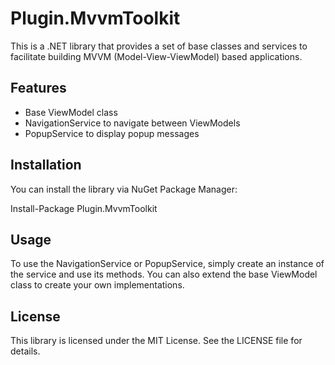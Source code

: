 # Plugin.MvvmToolkit

This is a .NET library that provides a set of base classes and services to facilitate building MVVM (Model-View-ViewModel) based applications.

## Features

- Base ViewModel class
- NavigationService to navigate between ViewModels
- PopupService to display popup messages

## Installation

You can install the library via NuGet Package Manager:

Install-Package Plugin.MvvmToolkit

## Usage

To use the NavigationService or PopupService, simply create an instance of the service and use its methods. You can also extend the base ViewModel class to create your own implementations.

## License

This library is licensed under the MIT License. See the LICENSE file for details.
